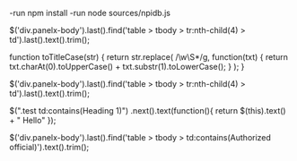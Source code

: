 -run npm install
-run node sources/npidb.js


$('div.panelx-body').last().find('table > tbody > tr:nth-child(4) > td').last().text().trim();

function toTitleCase(str) {
        return str.replace(
            /\w\S*/g,
            function(txt) {
                return txt.charAt(0).toUpperCase() + txt.substr(1).toLowerCase();
            }
        );
    }


$('div.panelx-body').last().find('table > tbody > tr:nth-child(4) > td').last().text().trim();

$(".test td:contains(Heading 1)")
    .next().text(function(){
        return $(this).text() + " Hello"
    });

$('div.panelx-body').last().find('table > tbody >  td:contains(Authorized official)').text().trim();    